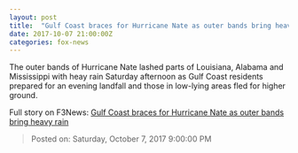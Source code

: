 ```yaml
---
layout: post
title:  "Gulf Coast braces for Hurricane Nate as outer bands bring heavy rain"
date: 2017-10-07 21:00:00Z
categories: fox-news
---
```


The outer bands of Hurricane Nate lashed parts of Louisiana, Alabama and Mississippi with heay rain Saturday afternoon as Gulf Coast residents prepared for an evening landfall and those in low-lying areas fled for higher ground.


Full story on F3News: [Gulf Coast braces for Hurricane Nate as outer bands bring heavy rain](http://www.f3nws.com/n/AEyHjH)

> Posted on: Saturday, October 7, 2017 9:00:00 PM
